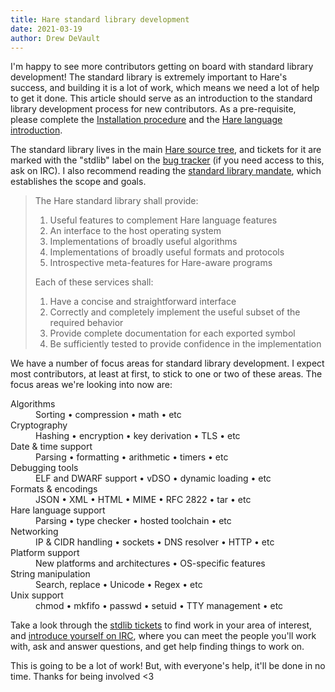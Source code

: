 ```yaml
---
title: Hare standard library development
date: 2021-03-19
author: Drew DeVault
---
```


I'm happy to see more contributors getting on board with standard library
development! The standard library is extremely important to Hare's success, and
building it is a lot of work, which means we need a lot of help to get it done.
This article should serve as an introduction to the standard library development
process for new contributors. As a pre-requisite, please complete the
[Installation procedure](/installation) and the [Hare language
introduction](/tutorials/introduction).

The standard library lives in the main [Hare source
tree](https://git.sr.ht/~sircmpwn/hare), and tickets for it are marked with the
"stdlib" label on the [bug tracker](https://todo.sr.ht/~sircmpwn/hare) (if you
need access to this, ask on IRC). I also recommend reading the [standard library
mandate](https://git.sr.ht/~sircmpwn/hare/tree/master/item/docs/stdlib.md),
which establishes the scope and goals.

> The Hare standard library shall provide:
>
> 1. Useful features to complement Hare language features
> 2. An interface to the host operating system
> 3. Implementations of broadly useful algorithms
> 4. Implementations of broadly useful formats and protocols
> 5. Introspective meta-features for Hare-aware programs
>
> Each of these services shall:
>
> 1. Have a concise and straightforward interface
> 2. Correctly and completely implement the useful subset of the required behavior
> 3. Provide complete documentation for each exported symbol
> 4. Be sufficiently tested to provide confidence in the implementation

We have a number of focus areas for standard library development. I expect most
contributors, at least at first, to stick to one or two of these areas. The
focus areas we're looking into now are:

<dl>
  <dt>Algorithms</dt>
  <dd>Sorting • compression • math • etc</dd>

  <dt>Cryptography</dt>
  <dd>Hashing • encryption • key derivation • TLS • etc</dd>

  <dt>Date & time support</dt>
  <dd>Parsing • formatting • arithmetic • timers • etc</dd>

  <dt>Debugging tools</dt>
  <dd>ELF and DWARF support • vDSO • dynamic loading • etc</dd>

  <dt>Formats & encodings</dt>
  <dd>JSON • XML • HTML • MIME • RFC 2822 • tar • etc</dd>

  <dt>Hare language support</dt>
  <dd>Parsing • type checker • hosted toolchain • etc</dd>

  <dt>Networking</dt>
  <dd>IP & CIDR handling • sockets • DNS resolver • HTTP • etc</dd>

  <dt>Platform support</dt>
  <dd>New platforms and architectures • OS-specific features</dd>

  <dt>String manipulation</dt>
  <dd>Search, replace • Unicode • Regex • etc</dd>

  <dt>Unix support</dt>
  <dd>chmod • mkfifo • passwd • setuid • TTY management • etc</dd>
</dl>

Take a look through the [stdlib tickets][0] to find work in your area of
interest, and [introduce yourself on IRC](/community), where you can meet the
people you'll work with, ask and answer questions, and get help finding things
to work on.

[0]: https://todo.sr.ht/~sircmpwn/hare?page=1&search=label%3A%22stdlib%22

This is going to be a lot of work! But, with everyone's help, it'll be done in
no time. Thanks for being involved <3
